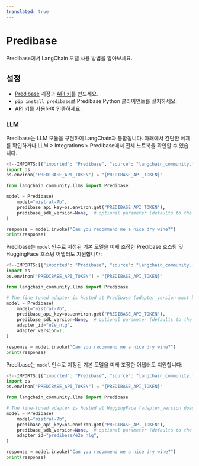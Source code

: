 ```yaml
---
translated: true
---
```


# Predibase

Predibase에서 LangChain 모델 사용 방법을 알아보세요.

## 설정

- [Predibase](https://predibase.com/) 계정과 [API 키](https://docs.predibase.com/sdk-guide/intro)를 만드세요.
- `pip install predibase`로 Predibase Python 클라이언트를 설치하세요.
- API 키를 사용하여 인증하세요.

### LLM

Predibase는 LLM 모듈을 구현하여 LangChain과 통합됩니다. 아래에서 간단한 예제를 확인하거나 LLM > Integrations > Predibase에서 전체 노트북을 확인할 수 있습니다.

```python
<!--IMPORTS:[{"imported": "Predibase", "source": "langchain_community.llms", "docs": "https://api.python.langchain.com/en/latest/llms/langchain_community.llms.predibase.Predibase.html", "title": "Predibase"}]-->
import os
os.environ["PREDIBASE_API_TOKEN"] = "{PREDIBASE_API_TOKEN}"

from langchain_community.llms import Predibase

model = Predibase(
    model="mistral-7b",
    predibase_api_key=os.environ.get("PREDIBASE_API_TOKEN"),
    predibase_sdk_version=None,  # optional parameter (defaults to the latest Predibase SDK version if omitted)
)

response = model.invoke("Can you recommend me a nice dry wine?")
print(response)
```

Predibase는 `model` 인수로 지정된 기본 모델을 미세 조정한 Predibase 호스팅 및 HuggingFace 호스팅 어댑터도 지원합니다:

```python
<!--IMPORTS:[{"imported": "Predibase", "source": "langchain_community.llms", "docs": "https://api.python.langchain.com/en/latest/llms/langchain_community.llms.predibase.Predibase.html", "title": "Predibase"}]-->
import os
os.environ["PREDIBASE_API_TOKEN"] = "{PREDIBASE_API_TOKEN}"

from langchain_community.llms import Predibase

# The fine-tuned adapter is hosted at Predibase (adapter_version must be specified).
model = Predibase(
    model="mistral-7b",
    predibase_api_key=os.environ.get("PREDIBASE_API_TOKEN"),
    predibase_sdk_version=None,  # optional parameter (defaults to the latest Predibase SDK version if omitted)
    adapter_id="e2e_nlg",
    adapter_version=1,
)

response = model.invoke("Can you recommend me a nice dry wine?")
print(response)
```

Predibase는 `model` 인수로 지정된 기본 모델을 미세 조정한 어댑터도 지원합니다:

```python
<!--IMPORTS:[{"imported": "Predibase", "source": "langchain_community.llms", "docs": "https://api.python.langchain.com/en/latest/llms/langchain_community.llms.predibase.Predibase.html", "title": "Predibase"}]-->
import os
os.environ["PREDIBASE_API_TOKEN"] = "{PREDIBASE_API_TOKEN}"

from langchain_community.llms import Predibase

# The fine-tuned adapter is hosted at HuggingFace (adapter_version does not apply and will be ignored).
model = Predibase(
    model="mistral-7b",
    predibase_api_key=os.environ.get("PREDIBASE_API_TOKEN"),
    predibase_sdk_version=None,  # optional parameter (defaults to the latest Predibase SDK version if omitted)
    adapter_id="predibase/e2e_nlg",
)

response = model.invoke("Can you recommend me a nice dry wine?")
print(response)
```
